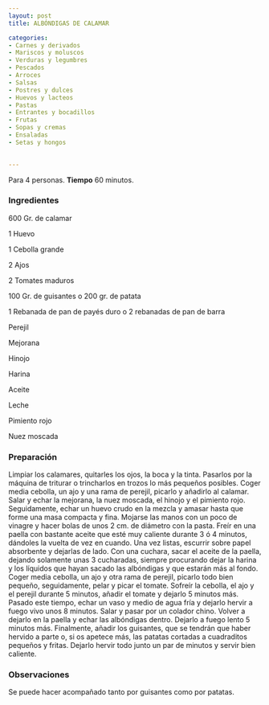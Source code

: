 ```yaml
---
layout: post
title: ALBÓNDIGAS DE CALAMAR

categories:
- Carnes y derivados
- Mariscos y moluscos
- Verduras y legumbres
- Pescados
- Arroces
- Salsas
- Postres y dulces
- Huevos y lacteos
- Pastas
- Entrantes y bocadillos
- Frutas
- Sopas y cremas
- Ensaladas
- Setas y hongos
 

---
```

Para 4 personas.
<b>Tiempo</b> 60 minutos.

<h3>Ingredientes</h3>

600 Gr. de calamar

1 Huevo

1 Cebolla grande

2 Ajos

2 Tomates maduros

100 Gr. de guisantes o 200 gr. de patata

1 Rebanada de pan de payés duro o 2 rebanadas de pan de barra

Perejil

Mejorana

Hinojo

Harina

Aceite

Leche

Pimiento rojo

Nuez moscada

<h3>Preparación</h3>

Limpiar los calamares, quitarles los ojos, la boca y la tinta. Pasarlos por la máquina de triturar o trincharlos en trozos lo más pequeños posibles. Coger media cebolla, un ajo y una rama de perejil, picarlo y añadirlo al calamar. Salar y echar la mejorana, la nuez moscada, el hinojo y el pimiento rojo. Seguidamente, echar un huevo crudo en la mezcla y amasar hasta que forme una masa compacta y fina. Mojarse las manos con un poco de vinagre y hacer bolas de unos 2 cm. de diámetro con la pasta. Freír en una paella con bastante aceite que esté muy caliente durante 3 ó 4 minutos, dándoles la vuelta de vez en cuando. Una vez listas, escurrir sobre papel absorbente y dejarlas de lado. Con una cuchara, sacar el aceite de la paella, dejando solamente unas 3 cucharadas, siempre procurando dejar la harina y los líquidos que hayan sacado las albóndigas y que estarán más al fondo. Coger media cebolla, un ajo y otra rama de perejil, picarlo todo bien pequeño, seguidamente, pelar y picar el tomate. Sofreír la cebolla, el ajo y el perejil durante 5 minutos, añadir el tomate y dejarlo 5 minutos más. Pasado este tiempo, echar un vaso y medio de agua fría y dejarlo hervir a fuego vivo unos 8 minutos. Salar y pasar por un colador chino. Volver a dejarlo en la paella y echar las albóndigas dentro. Dejarlo a fuego lento 5 minutos más. Finalmente, añadir los guisantes, que se tendrán que haber hervido a parte o, si os apetece más, las patatas cortadas a cuadraditos pequeños y fritas. Dejarlo hervir todo junto un par de minutos y servir bien caliente.

<h3>Observaciones</h3>

Se puede hacer acompañado tanto por guisantes como por patatas.

